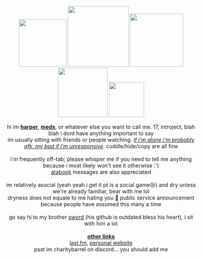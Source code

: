 <p align="center"> <a href="https://phightchibi.carrd.co/"><img src="https://images2.imgbox.com/d3/03/Q7SpO7mF_o.png" width="125px"/></a> <a href="https://phightchibi.carrd.co/"><img src="https://images2.imgbox.com/15/ee/o7bTiqbn_o.png" width="160px"/></a> <a href="https://phightchibi.carrd.co/"><img src="https://images2.imgbox.com/9f/c4/GuBkMNJ7_o.png" width="140px"/></a> <a href="https://phightchibi.carrd.co/"><img src="https://images2.imgbox.com/16/f3/bEJOwE4t_o.png" width="130px"/></a> <a href="https://phightchibi.carrd.co/"><img src="https://images2.imgbox.com/fa/dd/4YgzqxiD_o.png" width="92px"/></a> <br/> </p>

<p align="center"> 
    hi im <ins><b>harper</b></ins>, <ins><b>meds</b></ins>, or whatever else you want to call me. 17, introject, blah blah i dont have anything important to say <br/>
    im usually sitting with friends or people watching. <ins><i>if i'm alone i'm probably afk, my bad if i'm unresponsive</i></ins>. cuddle/hide/copy are all fine <br/> <br/>
    i'm frequently off-tab; please whisper me if you need to tell me anything because i most likely won't see it otherwise :') <br/>
  <a href="https://powderkeg.atabook.org/">atabook</a> messages are also appreciated <br/> <br/>
    im relatively asocial (yeah yeah i get it pt is a social game😢) and dry unless we're already familiar, bear with me lol <br/>
  dryness does not equate to me hating you 🙏 public service announcement because people have assumed this many a time <br/> <br/>
  go say hi to my brother <a href="https://github.com/destoncolonthree">sword</a> (his github is outdated bless his heart), i sit with him a lot <br/> <br/>
<ins><b>other links</b></ins> <br/>
    <a href="https://www.last.fm/user/charitybarrel">last.fm</a>, <a href="https://antlers.space">personal website</a> <br/>
    psst im charitybarrel on discord... you should add me
</p>
